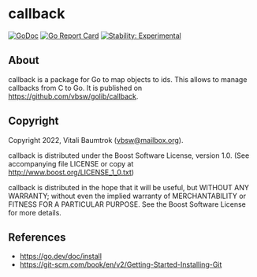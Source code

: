 # callback

[![GoDoc](https://godoc.org/github.com/vbsw/golib/callback?status.svg)](https://godoc.org/github.com/vbsw/golib/callback) [![Go Report Card](https://goreportcard.com/badge/github.com/vbsw/golib/callback)](https://goreportcard.com/report/github.com/vbsw/golib/callback) [![Stability: Experimental](https://masterminds.github.io/stability/experimental.svg)](https://masterminds.github.io/stability/experimental.html)

## About
callback is a package for Go to map objects to ids. This allows to manage callbacks from C to Go. It is published on <https://github.com/vbsw/golib/callback>.

## Copyright
Copyright 2022, Vitali Baumtrok (vbsw@mailbox.org).

callback is distributed under the Boost Software License, version 1.0. (See accompanying file LICENSE or copy at http://www.boost.org/LICENSE_1_0.txt)

callback is distributed in the hope that it will be useful, but WITHOUT ANY WARRANTY; without even the implied warranty of MERCHANTABILITY or FITNESS FOR A PARTICULAR PURPOSE. See the Boost Software License for more details.

## References
- https://go.dev/doc/install
- https://git-scm.com/book/en/v2/Getting-Started-Installing-Git
